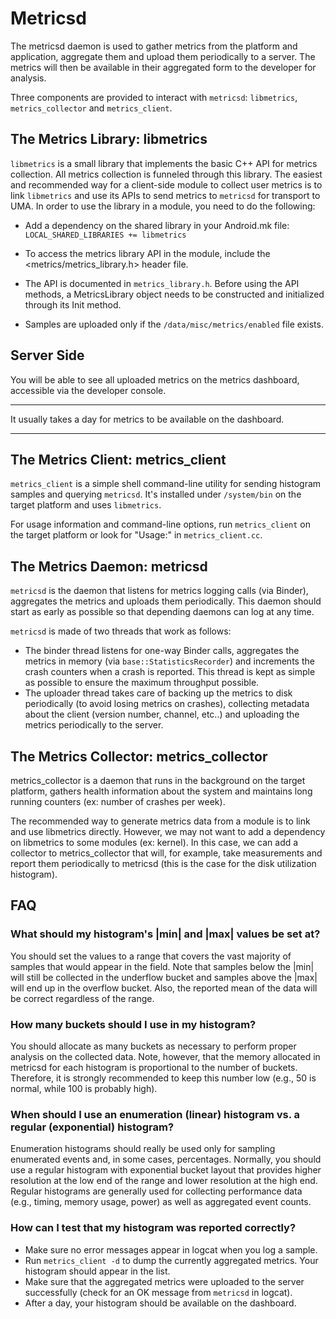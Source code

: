 Metricsd
========

The metricsd daemon is used to gather metrics from the platform and application,
aggregate them and upload them periodically to a server.
The metrics will then be available in their aggregated form to the developer
for analysis.

Three components are provided to interact with `metricsd`: `libmetrics`,
`metrics_collector` and `metrics_client`.

The Metrics Library: libmetrics
-------------------------------

`libmetrics` is a small library that implements the basic C++ API for
metrics collection. All metrics collection is funneled through this library. The
easiest and recommended way for a client-side module to collect user metrics is
to link `libmetrics` and use its APIs to send metrics to `metricsd` for transport to
UMA. In order to use the library in a module, you need to do the following:

- Add a dependency on the shared library in your Android.mk file:
  `LOCAL_SHARED_LIBRARIES += libmetrics`

- To access the metrics library API in the module, include the
  <metrics/metrics_library.h> header file.

- The API is documented in `metrics_library.h`. Before using the API methods, a
  MetricsLibrary object needs to be constructed and initialized through its
  Init method.

- Samples are uploaded only if the `/data/misc/metrics/enabled` file exists.


Server Side
-----------

You will be able to see all uploaded metrics on the metrics dashboard,
accessible via the developer console.

***
It usually takes a day for metrics to be available on the dashboard.
***


The Metrics Client: metrics_client
----------------------------------

`metrics_client` is a simple shell command-line utility for sending histogram
samples and querying `metricsd`. It's installed under `/system/bin` on the target
platform and uses `libmetrics`.

For usage information and command-line options, run `metrics_client` on the
target platform or look for "Usage:" in `metrics_client.cc`.


The Metrics Daemon: metricsd
----------------------------

`metricsd` is the daemon that listens for metrics logging calls (via Binder),
aggregates the metrics and uploads them periodically. This daemon should start as
early as possible so that depending daemons can log at any time.

`metricsd` is made of two threads that work as follows:
* The binder thread listens for one-way Binder calls, aggregates the metrics in
  memory (via `base::StatisticsRecorder`) and increments the crash counters when a
  crash is reported. This thread is kept as simple as possible to ensure the
  maximum throughput possible.
* The uploader thread takes care of backing up the metrics to disk periodically
  (to avoid losing metrics on crashes), collecting metadata about the client
  (version number, channel, etc..) and uploading the metrics periodically to the
  server.


The Metrics Collector: metrics_collector
----------------------------------------

metrics_collector is a daemon that runs in the background on the target platform,
gathers health information about the system and maintains long running counters
(ex: number of crashes per week).

The recommended way to generate metrics data from a module is to link and use
libmetrics directly. However, we may not want to add a dependency on libmetrics
to some modules (ex: kernel). In this case, we can add a collector to
metrics_collector that will, for example, take measurements and report them
periodically to metricsd (this is the case for the disk utilization histogram).


FAQ
---

### What should my histogram's |min| and |max| values be set at?

You should set the values to a range that covers the vast majority of samples
that would appear in the field. Note that samples below the |min| will still
be collected in the underflow bucket and samples above the |max| will end up
in the overflow bucket. Also, the reported mean of the data will be correct
regardless of the range.

### How many buckets should I use in my histogram?

You should allocate as many buckets as necessary to perform proper analysis
on the collected data. Note, however, that the memory allocated in metricsd
for each histogram is proportional to the number of buckets. Therefore, it is
strongly recommended to keep this number low (e.g., 50 is normal, while 100
is probably high).

### When should I use an enumeration (linear) histogram vs. a regular (exponential) histogram?

Enumeration histograms should really be used only for sampling enumerated
events and, in some cases, percentages. Normally, you should use a regular
histogram with exponential bucket layout that provides higher resolution at
the low end of the range and lower resolution at the high end. Regular
histograms are generally used for collecting performance data (e.g., timing,
memory usage, power) as well as aggregated event counts.

### How can I test that my histogram was reported correctly?

* Make sure no error messages appear in logcat when you log a sample.
* Run `metrics_client -d` to dump the currently aggregated metrics. Your
  histogram should appear in the list.
* Make sure that the aggregated metrics were uploaded to the server successfully
  (check for an OK message from `metricsd` in logcat).
* After a day, your histogram should be available on the dashboard.
